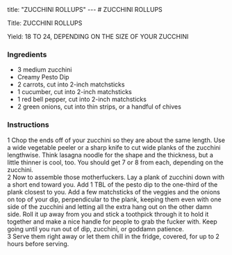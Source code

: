 <!DOCTYPE HTML PUBLIC "-//W3C//DTD HTML 4.0 Transitional//EN">
<html>
  <head>
  title: "ZUCCHINI ROLLUPS"
---
# ZUCCHINI ROLLUPS<link rel='stylesheet' href='style.css' type='text/css'><meta http-equiv="Content-Style-Stype" content="text/css">
     <meta http-equiv="Content-Type" content="text/html;charset=utf-8">
     </head><body><div class="recipe" itemscope itemtype="http://schema.org/Recipe"><div class='header'><p class="title"><span class="label">Title:</span> <span itemprop="name">ZUCCHINI ROLLUPS</span></p>
<p class="yields"><span class="label">Yield:</span> <span itemprop="recipeYield">18 TO 24, DEPENDING ON THE SIZE OF YOUR ZUCCHINI</span></p>
</div><div class="ing"><h3>Ingredients</h3><ul class="ing"><li class="ing" itemprop="ingredients">3 medium zucchini </li>
<li class="ing" itemprop="ingredients">Creamy Pesto Dip </li>
<li class="ing" itemprop="ingredients">2 carrots, cut into 2-inch matchsticks </li>
<li class="ing" itemprop="ingredients">1 cucumber, cut into 2-inch matchsticks </li>
<li class="ing" itemprop="ingredients">1 red bell pepper, cut into 2-inch matchsticks </li>
<li class="ing" itemprop="ingredients">2 green onions, cut into thin strips, or a handful of chives </li>
</ul>
</div>
<div class="instructions"><h3 class="Instructions">Instructions</h3><div itemprop="recipeInstructions"><p>1 Chop the ends off of your zucchini so they are about the same length. Use a wide vegetable peeler or a sharp knife to cut wide planks of the zucchini lengthwise. Think lasagna noodle for the shape and the thickness, but a little thinner is cool, too. You should get 7 or 8 from each, depending on the zucchini.<br>2 Now to assemble those motherfuckers. Lay a plank of zucchini down with a short end toward you. Add 1 TBL of the pesto dip to the one-third of the plank closest to you. Add a few matchsticks of the veggies and the onions on top of your dip, perpendicular to the plank, keeping them even with one side of the zucchini and letting all the extra hang out on the other damn side. Roll it up away from you and stick a toothpick through it to hold it together and make a nice handle for people to grab the fucker with. Keep going until you run out of dip, zucchini, or goddamn patience.<br>3 Serve them right away or let them chill in the fridge, covered, for up to 2 hours before serving.</p></div></div></div>

</body>
</html>